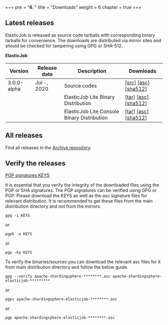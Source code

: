 +++
pre = "<b>6. </b>"
title = "Downloads"
weight = 6
chapter = true
+++

## Latest releases

ElasticJob is released as source code tarballs with corresponding binary tarballs for convenience. 
The downloads are distributed via mirror sites and should be checked for tampering using GPG or SHA-512.

**ElasticJob**

| Version | Release date | Description | Downloads |
| - | - | - | - |
| 3.0.0-alpha | Jul -, 2020  | Source codes | [[src]]() [[asc]]() [[sha512]]() |
|             |              | ElasticJob Lite Binary Distribution | [[tar]]() [[asc]]() [[sha512]]() |
|             |              | ElasticJob Lite Console Binary Distribution | [[tar]]() [[asc]]() [[sha512]]() |

## All releases

Find all releases in the [Archive repository](https://archive.apache.org/dist/shardingsphere/).

## Verify the releases

[PGP signatures KEYS](https://downloads.apache.org/shardingsphere/KEYS)

It is essential that you verify the integrity of the downloaded files using the PGP or SHA signatures. 
The PGP signatures can be verified using GPG or PGP. Please download the KEYS as well as the asc signature files for relevant distribution. 
It is recommended to get these files from the main distribution directory and not from the mirrors.

```shell
gpg -i KEYS
```

or

```shell
pgpk -a KEYS
```

or

```shell
pgp -ka KEYS
```

To verify the binaries/sources you can download the relevant asc files for it from main distribution directory and follow the below guide.

```shell
gpg --verify apache-shardingsphere-********.asc apache-shardingsphere-elasticjob-*********
```

or

```shell
pgpv apache-shardingsphere-elasticjob-********.asc
```

or

```shell
pgp apache-shardingsphere-elasticjob-********.asc
```
